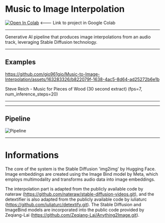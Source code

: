 #  Music to Image Interpolation
[![Open In Colab](https://colab.research.google.com/assets/colab-badge.svg)](https://colab.research.google.com/github/gio961gio/Music-to-Image-Interpolation/blob/main/Music_to_Image_Interpolation_.ipynb) <--- Link to project in Google Colab



---

Generative AI pipeline that produces image interpolations from an audio track, leveraging Stable Diffusion technology.

---
## Examples
https://github.com/gio961gio/Music-to-Image-Interpolation/assets/163283326/b822079f-1638-4ac5-8d64-ad25272b6e1b

Steve Reich -  Music for Pieces of Wood  (30 second extract) (fps=7, num_inference_steps=20)

---
---
## Pipeline
![Pipeline](https://github.com/gio961gio/Music-to-Image-Interpolation/assets/163283326/a2b7fc86-e986-4c0e-bc19-12801649902a)

---
# Informations
The core of the system is the Stable Diffusion 'img2img' by Hugging Face. Image embeddings are created using the Image Bind model by Meta, which employs multimodality and transforms audio data into image embeddings. 

The interpolation part is adapted from the publicly available code by nateraw (https://github.com/nateraw/stable-diffusion-videos.git), and the detextifier is also adapted from the publicly available code by iuliaturc (https://github.com/iuliaturc/detextify.git).
The Stable Diffusion and ImageBind models are incorporated into the public code provided by Zeqiang-Lai (https://github.com/Zeqiang-Lai/Anything2Image.git).

